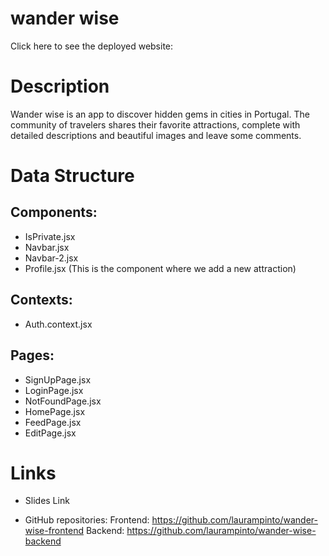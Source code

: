# wander wise

Click here to see the deployed website: 

# Description

Wander wise is an app to discover hidden gems in cities in Portugal.
The community of travelers shares their favorite attractions, complete with detailed descriptions and beautiful images and leave some comments.

# Data Structure

## Components:

- IsPrivate.jsx
- Navbar.jsx
- Navbar-2.jsx
- Profile.jsx (This is the component where we add a new attraction) 

## Contexts:

- Auth.context.jsx

## Pages:

- SignUpPage.jsx
- LoginPage.jsx
- NotFoundPage.jsx
- HomePage.jsx
- FeedPage.jsx
- EditPage.jsx

# Links

- Slides Link

- GitHub repositories:
Frontend: https://github.com/laurampinto/wander-wise-frontend
Backend: https://github.com/laurampinto/wander-wise-backend

